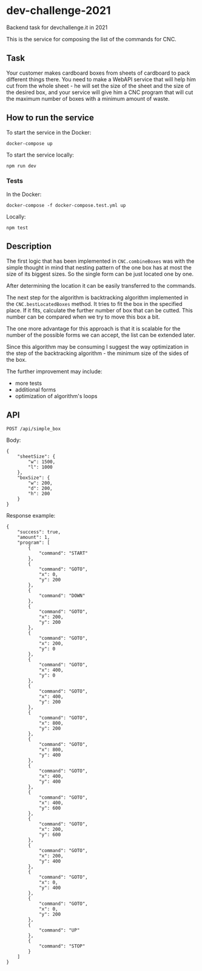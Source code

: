 # dev-challenge-2021
Backend task for devchallenge.it in 2021

This is the service for composing the list of the commands for CNC.

## Task

Your customer makes cardboard boxes from sheets of cardboard to pack different things there. You need to make a WebAPI service that will help him cut from the whole sheet - he will set the size of the sheet and the size of the desired box, and your service will give him a CNC program that will cut the maximum number of boxes with a minimum amount of waste.

## How to run the service

To start the service in the Docker:
```
docker-compose up
```

To start the service locally:
```
npm run dev
```

### Tests

In the Docker:
```
docker-compose -f docker-compose.test.yml up
```

Locally:
```
npm test
```

## Description

The first logic that has been implemented in `CNC.combineBoxes` was with the simple thought in mind that nesting pattern of the one box has at most the size of its biggest sizes.
So the single form can be just located one by one.

After determining the location it can be easily transferred to the commands.

The next step for the algorithm is backtracking algorithm implemented in the `CNC.bestLocatedBoxes` method.
It tries to fit the box in the specified place. If it fits, calculate the further number of box that can be cutted.
This number can be compared when we try to move this box a bit.

The one more advantage for this approach is that it is scalable for the number of the possible forms we can accept, the list can be extended later.

Since this algorithm may be consuming I suggest the way optimization in the step of the backtracking algorithm - the minimum size of the sides of the box.

The further improvement may include:
- more tests
- additional forms
- optimization of algorithm's loops

## API

```
POST /api/simple_box
```

Body:
```
{
    "sheetSize": {
        "w": 1500,
        "l": 1000
    },
    "boxSize": {
        "w": 200,
        "d": 200,
        "h": 200
    }
}
```

Response example:
```
{
    "success": true,
    "amount": 1,
    "program": [
        {
            "command": "START"
        },
        {
            "command": "GOTO",
            "x": 0,
            "y": 200
        },
        {
            "command": "DOWN"
        },
        {
            "command": "GOTO",
            "x": 200,
            "y": 200
        },
        {
            "command": "GOTO",
            "x": 200,
            "y": 0
        },
        {
            "command": "GOTO",
            "x": 400,
            "y": 0
        },
        {
            "command": "GOTO",
            "x": 400,
            "y": 200
        },
        {
            "command": "GOTO",
            "x": 800,
            "y": 200
        },
        {
            "command": "GOTO",
            "x": 800,
            "y": 400
        },
        {
            "command": "GOTO",
            "x": 400,
            "y": 400
        },
        {
            "command": "GOTO",
            "x": 400,
            "y": 600
        },
        {
            "command": "GOTO",
            "x": 200,
            "y": 600
        },
        {
            "command": "GOTO",
            "x": 200,
            "y": 400
        },
        {
            "command": "GOTO",
            "x": 0,
            "y": 400
        },
        {
            "command": "GOTO",
            "x": 0,
            "y": 200
        },
        {
            "command": "UP"
        },
        {
            "command": "STOP"
        }
    ]
}
```
